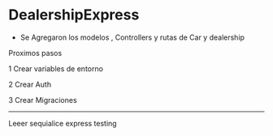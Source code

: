 # DealershipExpress


- Se Agregaron los modelos , Controllers y rutas de Car y dealership

Proximos pasos


1 Crear variables de entorno

2 Crear Auth

3 Crear Migraciones

--------------------------------

Leeer sequialice
express
testing

